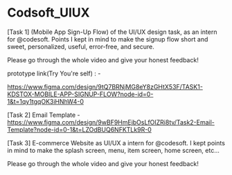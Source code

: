 # Codsoft_UIUX
[Task 1]
(Mobile App Sign-Up Flow) of the UI/UX design task, as an intern for @codesoft. Points I kept in mind to make the signup flow short and sweet, personalized, useful, error-free, and secure.

Please go through the whole video and give your honest feedback!

prototype link(Try You're self) : -

https://www.figma.com/design/9tQ7BRNjMG8eY8zGHtX53F/TASK1-KDSTOX-MOBILE-APP-SIGNUP-FLOW?node-id=0-1&t=1qy1tgqOK3iHNhW4-0

[Task 2]
Email Template -
https://www.figma.com/design/9wBF9HmEjbOsLfOIZRi8tv/Task2-Email-Template?node-id=0-1&t=LZOdBUQ6NFKTLk9R-0

[Task 3]
E-commerce Website
as UI/UX a intern for @codesoft. I kept points in mind to make the splash screen, menu, item screen, home screen, etc...

Please go through the whole video and give your honest feedback!



